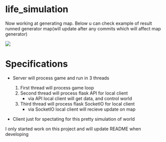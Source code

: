 # life_simulation

Now working at generating map. Below u can check example of result runned generator map(will update after any commits which will affect map generator)

![](https://github.com/Fisab/life_simulation/blob/master/imgs/map_example_000.jpg?raw=true)

# Specifications
 - Server will process game and run in 3 threads
    1. First thread will process game loop
    2. Second thread will process flask API for local client
        - via API local client will get data, and control world
    3. Third thread will process flask SocketIO for local client
        - via SocketIO local client will recieve update on map

 - Client just for spectating for this pretty simulation of world


I only started work on this project and will update README when developing